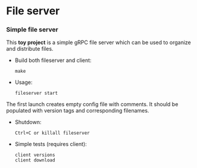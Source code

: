 # File server

### Simple file server

This **toy project** is a simple gRPC file server which can be used to organize and distribute files.

*    Build both fileserver and client:

         make

*    Usage:

         fileserver start

The first launch creates empty config file with comments. It should be populated with version tags and corresponding filenames.

*    Shutdown:

         Ctrl+C or killall fileserver

*    Simple tests (requires client):

         client versions
         client download
